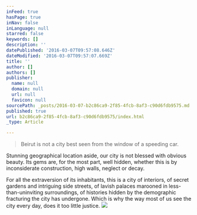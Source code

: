 ```yaml
---
inFeed: true
hasPage: true
inNav: false
inLanguage: null
starred: false
keywords: []
description: ''
datePublished: '2016-03-07T09:57:08.646Z'
dateModified: '2016-03-07T09:57:07.669Z'
title: ''
author: []
authors: []
publisher:
  name: null
  domain: null
  url: null
  favicon: null
sourcePath: _posts/2016-03-07-b2c86ca9-2f85-4fcb-8af3-c90d6fdb9575.md
published: true
url: b2c86ca9-2f85-4fcb-8af3-c90d6fdb9575/index.html
_type: Article

---
```

> Beirut is not a city best seen from the window of a speeding car. 

Stunning geographical location aside, our city is not blessed with obvious beauty. Its gems are, for the most part, well hidden, whether this is by inconsiderate construction, high walls, neglect or decay. 

For all the extraversion of its inhabitants, this is a city of interiors, of secret gardens and intriguing side streets, of lavish palaces marooned in less-than-uninviting surroundings, of histories hidden by the demographic fracturing the city has undergone. Which is why the way most of us see the city every day, does it too little justice.
![](https://the-grid-user-content.s3-us-west-2.amazonaws.com/1816f536-2616-44a4-8558-44b0c0f07ace.jpg)